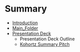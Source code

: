 # Summary

* [Introduction](README.md)
* [Main_Folder](mainfolder.md)
* [Presentation Deck](presentation_deck.md)
   * Presentation Deck Outline
   * [Kohortz Summary Pitch](kohortz_summary_pitch.md)

